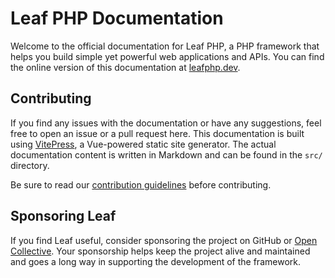 # Leaf PHP Documentation

Welcome to the official documentation for Leaf PHP, a PHP framework that helps you build simple yet powerful web applications and APIs. You can find the online version of this documentation at [leafphp.dev](https://beta.leafphp.dev).

## Contributing

If you find any issues with the documentation or have any suggestions, feel free to open an issue or a pull request here. This documentation is built using [VitePress](https://vitepress.dev/), a Vue-powered static site generator. The actual documentation content is written in Markdown and can be found in the `src/` directory.

Be sure to read our [contribution guidelines](https://leafphp.dev/community/guide.html#documentation) before contributing.

## Sponsoring Leaf

If you find Leaf useful, consider sponsoring the project on GitHub or [Open Collective](https://opencollective.com/leaf). Your sponsorship helps keep the project alive and maintained and goes a long way in supporting the development of the framework.
